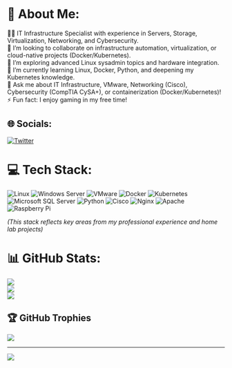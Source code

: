 # 💫 About Me:
👨‍💻 IT Infrastructure Specialist with experience in Servers, Storage, Virtualization, Networking, and Cybersecurity.  
💞️ I’m looking to collaborate on infrastructure automation, virtualization, or cloud-native projects (Docker/Kubernetes).  
🤝 I’m exploring advanced Linux sysadmin topics and hardware integration.  
🌱 I’m currently learning Linux, Docker, Python, and deepening my Kubernetes knowledge.  
💬 Ask me about IT Infrastructure, VMware, Networking (Cisco), Cybersecurity (CompTIA CySA+), or containerization (Docker/Kubernetes)!  
⚡ Fun fact: I enjoy gaming in my free time!

## 🌐 Socials:
[![Twitter](https://img.shields.io/badge/Twitter-%231DA1F2.svg?logo=Twitter&logoColor=white)](https://twitter.com/alsatrawitweets) 

# 💻 Tech Stack:
![Linux](https://img.shields.io/badge/Linux-FCC624?style=plastic&logo=linux&logoColor=black) ![Windows Server](https://img.shields.io/badge/Windows%20Server-0078D6?style=plastic&logo=windows-server&logoColor=white) ![VMware](https://img.shields.io/badge/VMware-607078?style=plastic&logo=vmware&logoColor=white) ![Docker](https://img.shields.io/badge/docker-%230db7ed.svg?style=plastic&logo=docker&logoColor=white) ![Kubernetes](https://img.shields.io/badge/kubernetes-%23326ce5.svg?style=plastic&logo=kubernetes&logoColor=white) ![Microsoft SQL Server](https://img.shields.io/badge/Microsoft%20SQL%20Sever-CC2927?style=plastic&logo=microsoft%20sql%20server&logoColor=white) ![Python](https://img.shields.io/badge/python-3670A0?style=plastic&logo=python&logoColor=ffdd54) ![Cisco](https://img.shields.io/badge/Cisco-1199D3?style=plastic&logo=cisco&logoColor=white) ![Nginx](https://img.shields.io/badge/nginx-%23009639.svg?style=plastic&logo=nginx&logoColor=white) ![Apache](https://img.shields.io/badge/apache-%23D42029.svg?style=plastic&logo=apache&logoColor=white) ![Raspberry Pi](https://img.shields.io/badge/-RaspberryPi-C51A4A?style=plastic&logo=Raspberry-Pi)

*(This stack reflects key areas from my professional experience and home lab projects)*

# 📊 GitHub Stats:
![](https://github-readme-stats.vercel.app/api?username=satrawi-h&theme=dark&hide_border=false&include_all_commits=true&count_private=true)<br/>
![](https://github-readme-streak-stats.herokuapp.com/?user=satrawi-h&theme=dark&hide_border=false)<br/>
![](https://github-readme-stats.vercel.app/api/top-langs/?username=satrawi-h&theme=dark&hide_border=false&include_all_commits=true&count_private=true&layout=compact)

## 🏆 GitHub Trophies
![](https://github-profile-trophy.vercel.app/?username=satrawi-h&theme=discord&no-frame=false&no-bg=false&margin-w=4)

---
[![](https://visitcount.itsvg.in/api?id=satrawi-h&icon=0&color=11)](https://visitcount.itsvg.in)
